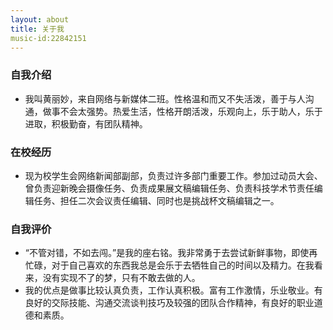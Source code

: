 ```yaml
---
layout: about
title: 关于我
music-id:22842151
---
```

### 自我介绍
- 我叫黄丽妙，来自网络与新媒体二班。性格温和而又不失活泼，善于与人沟通，做事不会太强势。热爱生活，性格开朗活泼，乐观向上，乐于助人，乐于进取，积极勤奋，有团队精神。
### 在校经历
- 现为校学生会网络新闻部副部，负责过许多部门重要工作。参加过动员大会、曾负责迎新晚会摄像任务、负责成果展文稿编辑任务、负责科技学术节责任编辑任务、担任二次会议责任编辑、同时也是挑战杯文稿编辑之一。
### 自我评价
- “不管对错，不如去闯。”是我的座右铭。我非常勇于去尝试新鲜事物，即使再忙碌，对于自己喜欢的东西我总是会乐于去牺牲自己的时间以及精力。在我看来，没有实现不了的梦，只有不敢去做的人。
- 我的优点是做事比较认真负责，工作认真积极。富有工作激情，乐业敬业。有良好的交际技能、沟通交流谈判技巧及较强的团队合作精神，有良好的职业道德和素质。